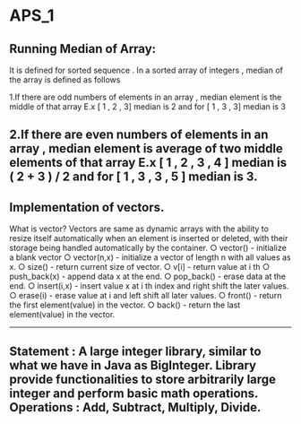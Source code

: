 APS_1
===
Running Median of Array:
---
It is defined for sorted sequence . In a sorted array of integers , median of the array is defined
as follows

1.If there are odd numbers of elements in an array , median element is the middle of that
array E.x [ 1 , 2 , 3] median is 2 and for [ 1 , 3 , 3] median is 3

2.If there are even numbers of elements in an array , median element is average of two
middle elements of that array E.x [ 1 , 2 , 3 , 4 ] median is ( 2 + 3 ) / 2 and for [ 1 , 3 , 3 , 5 ] median is 3.
---------------------------------------------------------------------------------------------------------------------

## Implementation of vectors.
What is vector?
Vectors are same as dynamic arrays with the ability to resize itself automatically when
an element is inserted or deleted, with their storage being handled automatically by the
container.
○ vector() - initialize a blank vector
○ vector(n,x) - initialize a vector of length n with all values as x.
○ size() - return current size of vector.
○ v[i] - return value at i th
○ push_back(x) - append data x at the end.
○ pop_back() - erase data at the end.
○ insert(i,x) - insert value x at i th index and right shift the later values.
○ erase(i) - erase value at i and left shift all later values.
○ front() - return the first element(value) in the vector.
○ back() - return the last element(value) in the vector.

-------------------------------------------------------------------------------------------------------------------
Statement : A large integer library, similar to what we have in Java as BigInteger. Library provide functionalities to store arbitrarily large integer and perform basic math operations.
Operations  : Add, Subtract, Multiply, Divide.
--------------------------------------------------------------------------------
